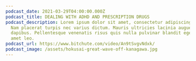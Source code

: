 ```yaml
---
podcast_date: 2021-03-29T04:00:00.000Z
podcast_title: DEALING WITH ADHD AND PRESCRIPTION DRUGS
podcast_description: Lorem ipsum dolor sit amet, consectetur adipiscing elit.
  Nam placerat turpis nec varius dictum. Mauris ultricies lacinia augue vel
  dapibus. Pellentesque venenatis risus quis nulla pulvinar blandit eget sit
  amet leo.
podcast_url: https://www.bitchute.com/video/An9tSvgvNdxk/
podcast_image: /assets/hokusai-great-wave-off-kanagawa.jpg
---
```

